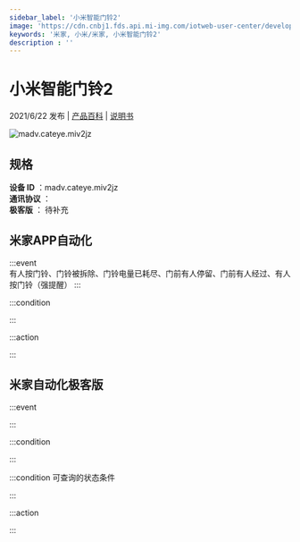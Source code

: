 ```yaml
---
sidebar_label: '小米智能门铃2'
image: 'https://cdn.cnbj1.fds.api.mi-img.com/iotweb-user-center/developer_1679048994525Fc7ZjYKJ.png?GalaxyAccessKeyId=AKVGLQWBOVIRQ3XLEW&Expires=9223372036854775807&Signature=p7fat8w4aioeM6RQ7BxkvghiN80='
keywords: '米家, 小米/米家, 小米智能门铃2'
description : ''
---
```

# 小米智能门铃2

2021/6/22 发布 | [产品百科](https://home.mi.com/webapp/content/baike/product/index.html?model=madv.cateye.miv2jz/) | [说明书](https://home.mi.com/views/introduction.html?model=madv.cateye.miv2jz&region=cn)

![madv.cateye.miv2jz](https://cdn.cnbj1.fds.api.mi-img.com/iotweb-user-center/developer_1679048994525Fc7ZjYKJ.png?GalaxyAccessKeyId=AKVGLQWBOVIRQ3XLEW&Expires=9223372036854775807&Signature=p7fat8w4aioeM6RQ7BxkvghiN80=)

## 规格  
> 
**设备 ID** ：madv.cateye.miv2jz  
**通讯协议** ：  
**极客版**  ： 待补充 


## 米家APP自动化  

:::event  
有人按门铃、门铃被拆除、门铃电量已耗尽、门前有人停留、门前有人经过、有人按门铃（强提醒）
:::

:::condition  

:::

:::action   

:::

## 米家自动化极客版  

:::event  

:::

:::condition  

:::

:::condition 可查询的状态条件  

:::

:::action  

:::

        

